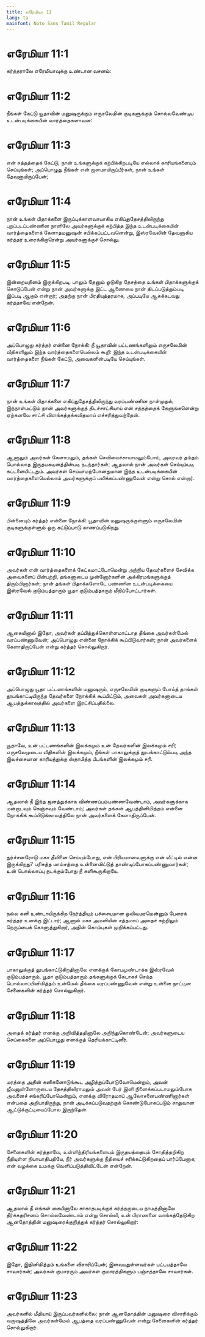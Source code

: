 ```yaml
---
title: எரேமியா 11
lang: ta
mainfont: Noto Sans Tamil Regular
---
```


# எரேமியா 11:1

கர்த்தராலே எரேமியாவுக்கு உண்டான வசனம்:

# எரேமியா 11:2

நீங்கள் கேட்டு யூதாவின் மனுஷருக்கும் எருசலேமின் குடிகளுக்கும் சொல்லவேண்டிய உடன்படிக்கையின் வார்த்தைகளாவன:

# எரேமியா 11:3

என் சத்தத்தைக் கேட்டு, நான் உங்களுக்குக் கற்பிக்கிறபடியே எல்லாக் காரியங்களையும் செய்யுங்கள்; அப்பொழுது நீங்கள் என் ஜனமாயிருப்பீர்கள், நான் உங்கள் தேவனாயிருப்பேன்;

# எரேமியா 11:4

நான் உங்கள் பிதாக்களை இருப்புக்காளவாயாகிய எகிப்துதேசத்திலிருந்து புறப்படப்பண்ணின நாளிலே அவர்களுக்குக் கற்பித்த இந்த உடன்படிக்கையின் வார்த்தைகளைக் கேளாதமனுஷன் சபிக்கப்பட்டவனென்று, இஸ்ரவேலின் தேவனாகிய கர்த்தர் உரைக்கிறாரென்று அவர்களுக்குச் சொல்லு.

# எரேமியா 11:5

இன்றையதினம் இருக்கிறபடி, பாலும் தேனும் ஓடுகிற தேசத்தை உங்கள் பிதாக்களுக்குக் கொடுப்பேன் என்று நான் அவர்களுக்கு இட்ட ஆணையை நான் திடப்படுத்தும்படி இப்படி ஆகும் என்றார்; அதற்கு நான் பிரதியுத்தரமாக, அப்படியே ஆகக்கடவது கர்த்தாவே என்றேன்.

# எரேமியா 11:6

அப்பொழுது கர்த்தர் என்னை நோக்கி: நீ யூதாவின் பட்டணங்களிலும் எருசலேமின் வீதிகளிலும் இந்த வார்த்தைகளையெல்லம் கூறி: இந்த உடன்படிக்கையின் வார்த்தைகளை நீங்கள் கேட்டு, அவைகளின்படியே செய்யுங்கள்.

# எரேமியா 11:7

நான் உங்கள் பிதாக்களை எகிப்துதேசத்திலிருந்து வரப்பண்ணின நாள்முதல், இந்நாள்மட்டும் நான் அவர்களுக்குத் திடச்சாட்சியாய் என் சத்தத்தைக் கேளுங்களென்று ஏற்கனவே சாட்சி விளங்கத்தக்கவிதமாய் எச்சரித்துவந்தேன்.

# எரேமியா 11:8

ஆனாலும் அவர்கள் கேளாமலும், தங்கள் செவியைச்சாயாமலும்போய், அவரவர் தம்தம் பொல்லாத இருதயகடினத்தின்படி நடந்தார்கள்; ஆதலால் நான் அவர்கள் செய்யும்படி கட்டளையிட்டதும். அவர்கள் செய்யாமற்போனதுமான இந்த உடன்படிக்கையின் வார்த்தைகளையெல்லாம் அவர்களுக்குப் பலிக்கப்பண்ணுவேன் என்று சொல் என்றார்.

# எரேமியா 11:9

பின்னையும் கர்த்தர் என்னை நோக்கி: யூதாவின் மனுஷருக்குள்ளும் எருசலேமின் குடிகளுக்குள்ளும் ஒரு கட்டுப்பாடு காணப்படுகிறது.

# எரேமியா 11:10

அவர்கள் என் வார்த்தைகளைக் கேட்கமாட்டோமென்று அந்நிய தேவர்களைச் சேவிக்க அவைகளைப் பின்பற்றி, தங்களுடைய முன்னோர்களின் அக்கிரமங்களுக்குத் திரும்பினார்கள்; நான் தங்கள் பிதாக்களோடே பண்ணின உடன்படிக்கையை இஸ்ரவேல் குடும்பத்தாரும் யூதா குடும்பத்தாரும் மீறிப்போட்டார்கள்.

# எரேமியா 11:11

ஆகையினால் இதோ, அவர்கள் தப்பித்துக்கொள்ளமாட்டாத தீங்கை அவர்கள்மேல் வரப்பண்ணுவேன்; அப்பொழுது என்னை நோக்கிக் கூப்பிடுவார்கள்; நான் அவர்களைக் கேளாதிருப்பேன் என்று கர்த்தர் சொல்லுகிறார்.

# எரேமியா 11:12

அப்பொழுது யூதா பட்டணங்களின் மனுஷரும், எருசலேமின் குடிகளும் போய்த் தாங்கள் தூபங்காட்டியிருந்த தேவர்களை நோக்கிக் கூப்பிட்டும், அவைகள் அவர்களுடைய ஆபத்துக்காலத்தில் அவர்களை இரட்சிப்பதில்லை.

# எரேமியா 11:13

யூதாவே, உன் பட்டணங்களின் இலக்கமும் உன் தேவர்களின் இலக்கமும் சரி; எருசலேமுடைய வீதிகளின் இலக்கமும், நீங்கள் பாகாலுக்குத் தூபங்காட்டும்படி அந்த இலச்சையான காரியத்துக்கு ஸ்தாபித்த பீடங்களின் இலக்கமும் சரி.

# எரேமியா 11:14

ஆதலால் நீ இந்த ஜனத்துக்காக விண்ணப்பம்பண்ணவேண்டாம், அவர்களுக்காக மன்றாடவும் கெஞ்சவும் வேண்டாம்; அவர்கள் தங்கள் ஆபத்தினிமித்தம் என்னை நோக்கிக் கூப்பிடுங்காலத்திலே நான் அவர்களைக் கேளாதிருப்பேன்.

# எரேமியா 11:15

துர்ச்சனரோடு மகா தீவினை செய்யும்போது, என் பிரியமானவளுக்கு என் வீட்டில் என்ன இருக்கிறது? பரிசுத்த மாம்சத்தை உன்னைவிட்டுத் தாண்டிப்போகப்பண்ணுவார்கள்; உன் பொல்லாப்பு நடக்கும்போது நீ களிகூருகிறாயே.

# எரேமியா 11:16

நல்ல கனி உண்டாயிருக்கிற நேர்த்தியும் பச்சையுமான ஒலிவமரமென்னும் பேரைக் கர்த்தர் உனக்கு இட்டார்; ஆனால் மகா அமளியின் சத்தமாய் அதைச் சுற்றிலும் நெருப்பைக் கொளுத்துகிறார், அதின் கொம்புகள் முறிக்கப்பட்டது.

# எரேமியா 11:17

பாகாலுக்குத் தூபங்காட்டுகிறதினாலே எனக்குக் கோபமுண்டாக்க இஸ்ரவேல் குடும்பத்தாரும், யூதா குடும்பத்தாரும் தங்களுக்குக் கேடாகச் செய்த பொல்லாப்பினிமித்தம் உன்மேல் தீங்கை வரப்பண்ணுவேன் என்று உன்னை நாட்டின சேனைகளின் கர்த்தர் சொல்லுகிறார்.

# எரேமியா 11:18

அதைக் கர்த்தர் எனக்கு அறிவித்ததினாலே அறிந்துகொண்டேன்; அவர்களுடைய செய்கைகளை அப்பொழுது எனக்குத் தெரியக்காட்டினீர்.

# எரேமியா 11:19

மரத்தை அதின் கனிகளோடுங்கூட அழித்துப்போடுவோமென்றும், அவன் ஜீவனுள்ளோருடைய தேசத்திலிராமலும் அவன் பேர் இனி நினைக்கப்படாமலும்போக அவனைச் சங்கரிப்போமென்றும், எனக்கு விரோதமாய் ஆலோசனைபண்ணினார்கள் என்பதை அறியாதிருந்து, நான் அடிக்கப்படுவதற்குக் கொண்டுபோகப்படும் சாதுவான ஆட்டுக்குட்டியைப்போல இருந்தேன்.

# எரேமியா 11:20

சேனைகளின் கர்த்தாவே, உள்ளிந்திரியங்களையும் இருதயத்தையும் சோதித்தறிகிற நீதியுள்ள நியாயாதிபதியே, நீர் அவர்களுக்கு நீதியைச் சரிக்கட்டுகிறதைப் பார்ப்பேனாக; என் வழக்கை உமக்கு வெளிப்படுத்திவிட்டேன் என்றேன்.

# எரேமியா 11:21

ஆதலால் நீ எங்கள் கையினாலே சாகாதபடிக்குக் கர்த்தருடைய நாமத்தினாலே தீர்க்கதரிசனம் சொல்லவேண்டாம் என்று சொல்லி, உன் பிராணனை வாங்கத்தேடுகிற ஆனதோத்தின் மனுஷரைக்குறித்துக் கர்த்தர் சொல்லுகிறார்:

# எரேமியா 11:22

இதோ, இதினிமித்தம் உங்களை விசாரிப்பேன்; இளவயதுள்ளவர்கள் பட்டயத்தாலே சாவார்கள்; அவர்கள் குமாரரும் அவர்கள் குமாரத்திகளும் பஞ்சத்தாலே சாவார்கள்.

# எரேமியா 11:23

அவர்களில் மீதியாய் இருப்பவர்களில்லை; நான் ஆனதோத்தின் மனுஷரை விசாரிக்கும் வருஷத்திலே அவர்கள்மேல் ஆபத்தை வரப்பண்ணுவேன் என்று சேனைகளின் கர்த்தர் சொல்லுகிறார்.

